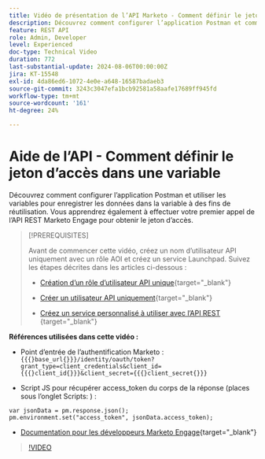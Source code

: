 ```yaml
---
title: Vidéo de présentation de l’API Marketo - Comment définir le jeton d’accès dans une variable
description: Découvrez comment configurer l’application Postman et comment utiliser des variables pour enregistrer des données dans la variable à des fins de réutilisation.
feature: REST API
role: Admin, Developer
level: Experienced
doc-type: Technical Video
duration: 772
last-substantial-update: 2024-08-06T00:00:00Z
jira: KT-15548
exl-id: 4da86ed6-1072-4e0e-a648-16587badaeb3
source-git-commit: 3243c3047efa1bcb92581a58aafe17689ff945fd
workflow-type: tm+mt
source-wordcount: '161'
ht-degree: 24%

---
```


# Aide de l’API - Comment définir le jeton d’accès dans une variable

Découvrez comment configurer l’application Postman et utiliser les variables pour enregistrer les données dans la variable à des fins de réutilisation. Vous apprendrez également à effectuer votre premier appel de l’API REST Marketo Engage pour obtenir le jeton d’accès.

>[!PREREQUISITES]
>
>Avant de commencer cette vidéo, créez un nom d’utilisateur API uniquement avec un rôle AOI et créez un service Launchpad. Suivez les étapes décrites dans les articles ci-dessous :
>
>* [Création d’un rôle d’utilisateur API unique](https://experienceleague.adobe.com/en/docs/marketo/using/product-docs/administration/users-and-roles/create-an-api-only-user-role){target="_blank"}
>
>* [Créer un utilisateur API uniquement](https://experienceleague.adobe.com/en/docs/marketo/using/product-docs/administration/users-and-roles/create-an-api-only-user){target="_blank"}
>
>* [ Créez un service personnalisé à utiliser avec l’API REST ](https://experienceleague.adobe.com/en/docs/marketo/using/product-docs/administration/additional-integrations/create-a-custom-service-for-use-with-rest-api){target="_blank"}

**Références utilisées dans cette vidéo :**

* Point d’entrée de l’authentification Marketo : `{{{}base_url{}}}/identity/oauth/token?grant_type=client_credentials&client_id={{{}client_id{}}}&client_secret={{{}client_secret{}}}`

* Script JS pour récupérer access_token du corps de la réponse (places sous l’onglet Scripts: ) :

```
var jsonData = pm.response.json();
pm.environment.set("access_token", jsonData.access_token);
```

* [Documentation pour les développeurs Marketo Engage](https://experienceleague.adobe.com/en/docs/marketo-developer/marketo/rest/authentication){target="_blank"}

>[!VIDEO](https://video.tv.adobe.com/v/3429275/?learn=on)
